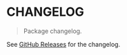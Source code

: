 # CHANGELOG

> Package changelog.

See [GitHub Releases](https://github.com/stdlib-js/strided-base-reinterpret-complex/releases) for the changelog.
